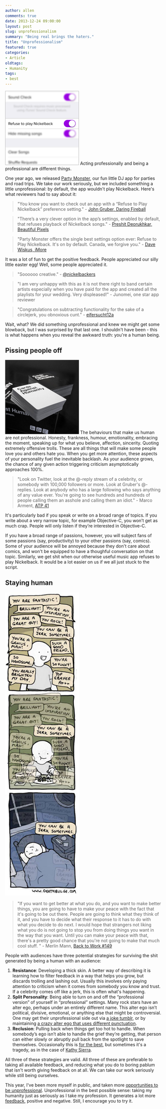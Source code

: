 ```yaml
---
author: allen
comments: true
date: 2013-12-24 09:00:00
layout: post
slug: unprofessionalism
summary: "Being real brings the haters."
title: "Unprofessionalism"
featured: true
categories:
- Article
oldtags:
- Humanity
tags:
- best
---
```


<img src="/images/2013/nickelback-refuse.jpg" width="238" class='side'/>
Acting professionally and being a professional are different things.

One year ago, we released [Party Monster](http://www.steamclock.com/partymonster/), our fun little DJ app for parties and road trips. We take our work seriously, but we included something a little unprofessional: by default, the app wouldn't play Nickelback. Here's what reviewers had to say about it:

> "You know you want to check out an app with a “Refuse to Play Nickelback” preference setting." - [John Gruber, Daring Fireball](http://daringfireball.net/linked/2013/05/07/party-monster)
		
> "There’s a very clever option in the app’s settings, enabled by default, that refuses playback of Nickelback songs." - [Preshit Deorukhkar, Beautiful Pixels](https://beautifulpixels.com/iphone/party-monster/)

> "Party Monster offers the single best settings option ever: Refuse to Play Nickelback. It's on by default. Canada, we forgive you." - [Dave Wiskus, iMore](http://www.imore.com/party-monster)

It was a lot of fun to get the positive feedback. People appreciated our silly little easter egg! Well, some people appreciated it.

> "Soooooo creative." - [@nickelbackers](http://t.co/98GgVAPQaT)
	
> "I am very unhappy with this as it is not there right to band certain artists especially when you have paid for the app and created all the playlists for your wedding. Very displeased!" - Junomei, one star app reviewer

> "Congratulations on subtracting functionality for the sake of a circlejerk, you obnoxious cunt." - [eifersucht12a](http://www.reddit.com/r/iphone/comments/1e0ycf/finally_an_app_developer_with_a_good_sense_of/c9w2d4i)

Wait, what? We did something unprofessional and knew we might get some blowback, but I was surprised by that last one. I shouldn't have been - this is what happens when you reveal the awkward truth: you're a human being.


## Pissing people off
<img src="/images/2013/cards.jpg" width="238"  class='side'/>
The behaviours that make us human are not professional. Honesty, frankness, humour, emotionality, embracing the moment, speaking up for what you believe, affection, sincerity. Quoting extremely offensive trolls. These are all things that will make some people love you and others hate you. When you get more attention, these aspects of your personality fuel the inevitable backlash. As your audience grows, the chance of any given action triggering criticism asymptotically approaches 100%.

> "Look on Twitter, look at the @-reply stream of a celebrity, or somebody with 100,000 followers or more. Look at Gruber's @-replies. Look at anybody who has a large following who says anything of any value ever. You're going to see hundreds and hundreds of people calling them an asshole and calling them an idiot." - Marco Arment, [ATP 41](http://atp.fm/episodes/41-penny-wise-pound-foolish)

It's particularly bad if you speak or write on a broad range of topics. If you write about a very narrow topic, for example Objective-C, you won’t get as much crap. People will only listen if they’re interested in Objective-C.

If you have a broad range of passions, however, you will subject fans of some passions (say, productivity) to your other passions (say, comics). Some of your audience will be annoyed because they don't care about comics, and won't be equipped to have a thoughful conversation on that topic. Similarly, we get shit when our otherwise useful music app refuses to play Nickelback. It would be a lot easier on us if we all just stuck to the script.

## Staying human
<a href="http://realityhacking.net/post/69005538076"><img src="/images/2013/jerk-deathbulge.jpg" width="238"  class='side' /></a>
> "If you want to get better at what you do, and you want to make better things, you are going to have to make your peace with the fact that it's going to be out there. People are going to think what they think of it, and you have to decide what their response to it has to do with what you decide to do next. I would hope that strangers not liking what you do is not going to stop you from doing things you want in the way that you want. Until you can make your peace with that, there's a pretty good chance that you're not going to make that much cool stuff. " - Merlin Mann, [Back to Work #149](http://5by5.tv/b2w/149)

People with audiences have three potential strategies for surviving the shit generated by being a human with an audience:

1. **Resistance**: Developing a thick skin. A better way of describing it is learning how to filter feedback in a way that helps you grow, but discards trolling and lashing out. Usually this involves only paying attention to criticism when it comes from somebody you know and trust. If a celebrity comes off like a jerk, this is often what's happening.
2. **Split Personality**: Being able to turn on and off the “professional version” of yourself in “professional” settings. Many rock stars have an alter ego, perhaps under an entirely different name. This alter ego isn’t political, divisive, emotional, or anything else that might be controversial. One may get their unprofessional side out via [a joke tumblr](http://www.textfromxcode.com/), or by maintaining [a crazy alter ego that uses different punctuation](https://twitter.com/chockenberry/status/27782912258613249).
3. **Reclusion**: Pulling back when things get too hot to handle. When somebody’s ego isn’t able to handle the grief they’re getting, that person can either slowly or abruptly pull back from the spotlight to save themselves. Occasionally this is [for the best](http://aaron.vegh.ca/2013/12/angry-mac-bastards/), but sometimes it's a tragedy, as in the case of [Kathy Sierra](http://en.wikipedia.org/wiki/Kathy_Sierra). 

All three of these strategies are valid. All three of these are preferable to taking all available feedback, and reducing what you do to boring pablum that isn't worth giving feedback on at all. We can take our work seriously while still being ourselves.

This year, I've been more myself in public, and taken more [opportunities to be unprofessional](http://unprofesh.com/blog/2013/8/8/52-the-taco-bell-unprofessional-allen-pike). Unprofessional in the best possible sense: taking my humanity just as seriously as I take my profession. It generates a lot more [feedback](mailto:comments@allenpike.com), positive and negative. Still, I encourage you to try it.
